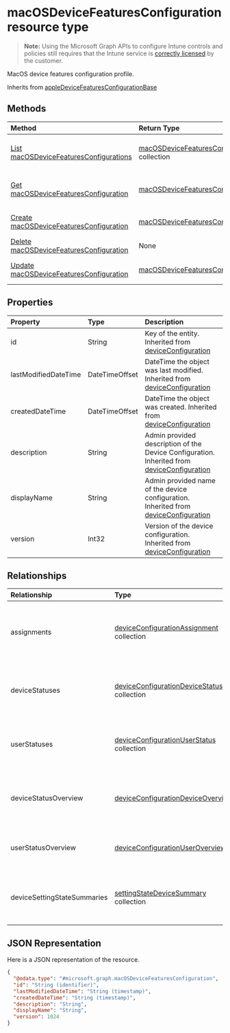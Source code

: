 # macOSDeviceFeaturesConfiguration resource type

> **Note:** Using the Microsoft Graph APIs to configure Intune controls and policies still requires that the Intune service is [correctly licensed](https://go.microsoft.com/fwlink/?linkid=839381) by the customer.

MacOS device features configuration profile.

Inherits from [appleDeviceFeaturesConfigurationBase](../resources/intune_deviceconfig_appledevicefeaturesconfigurationbase.md)

## Methods
|Method|Return Type|Description|
|:---|:---|:---|
|[List macOSDeviceFeaturesConfigurations](../api/intune_deviceconfig_macosdevicefeaturesconfiguration_list.md)|[macOSDeviceFeaturesConfiguration](../resources/intune_deviceconfig_macosdevicefeaturesconfiguration.md) collection|List properties and relationships of the [macOSDeviceFeaturesConfiguration](../resources/intune_deviceconfig_macosdevicefeaturesconfiguration.md) objects.|
|[Get macOSDeviceFeaturesConfiguration](../api/intune_deviceconfig_macosdevicefeaturesconfiguration_get.md)|[macOSDeviceFeaturesConfiguration](../resources/intune_deviceconfig_macosdevicefeaturesconfiguration.md)|Read properties and relationships of the [macOSDeviceFeaturesConfiguration](../resources/intune_deviceconfig_macosdevicefeaturesconfiguration.md) object.|
|[Create macOSDeviceFeaturesConfiguration](../api/intune_deviceconfig_macosdevicefeaturesconfiguration_create.md)|[macOSDeviceFeaturesConfiguration](../resources/intune_deviceconfig_macosdevicefeaturesconfiguration.md)|Create a new [macOSDeviceFeaturesConfiguration](../resources/intune_deviceconfig_macosdevicefeaturesconfiguration.md) object.|
|[Delete macOSDeviceFeaturesConfiguration](../api/intune_deviceconfig_macosdevicefeaturesconfiguration_delete.md)|None|Deletes a [macOSDeviceFeaturesConfiguration](../resources/intune_deviceconfig_macosdevicefeaturesconfiguration.md).|
|[Update macOSDeviceFeaturesConfiguration](../api/intune_deviceconfig_macosdevicefeaturesconfiguration_update.md)|[macOSDeviceFeaturesConfiguration](../resources/intune_deviceconfig_macosdevicefeaturesconfiguration.md)|Update the properties of a [macOSDeviceFeaturesConfiguration](../resources/intune_deviceconfig_macosdevicefeaturesconfiguration.md) object.|

## Properties
|Property|Type|Description|
|:---|:---|:---|
|id|String|Key of the entity. Inherited from [deviceConfiguration](../resources/intune_deviceconfig_deviceconfiguration.md)|
|lastModifiedDateTime|DateTimeOffset|DateTime the object was last modified. Inherited from [deviceConfiguration](../resources/intune_deviceconfig_deviceconfiguration.md)|
|createdDateTime|DateTimeOffset|DateTime the object was created. Inherited from [deviceConfiguration](../resources/intune_deviceconfig_deviceconfiguration.md)|
|description|String|Admin provided description of the Device Configuration. Inherited from [deviceConfiguration](../resources/intune_deviceconfig_deviceconfiguration.md)|
|displayName|String|Admin provided name of the device configuration. Inherited from [deviceConfiguration](../resources/intune_deviceconfig_deviceconfiguration.md)|
|version|Int32|Version of the device configuration. Inherited from [deviceConfiguration](../resources/intune_deviceconfig_deviceconfiguration.md)|

## Relationships
|Relationship|Type|Description|
|:---|:---|:---|
|assignments|[deviceConfigurationAssignment](../resources/intune_deviceconfig_deviceconfigurationassignment.md) collection|The list of assignments for the device configuration profile. Inherited from [deviceConfiguration](../resources/intune_deviceconfig_deviceconfiguration.md)|
|deviceStatuses|[deviceConfigurationDeviceStatus](../resources/intune_deviceconfig_deviceconfigurationdevicestatus.md) collection|Device configuration installation status by device. Inherited from [deviceConfiguration](../resources/intune_deviceconfig_deviceconfiguration.md)|
|userStatuses|[deviceConfigurationUserStatus](../resources/intune_deviceconfig_deviceconfigurationuserstatus.md) collection|Device configuration installation status by user. Inherited from [deviceConfiguration](../resources/intune_deviceconfig_deviceconfiguration.md)|
|deviceStatusOverview|[deviceConfigurationDeviceOverview](../resources/intune_deviceconfig_deviceconfigurationdeviceoverview.md)|Device Configuration devices status overview Inherited from [deviceConfiguration](../resources/intune_deviceconfig_deviceconfiguration.md)|
|userStatusOverview|[deviceConfigurationUserOverview](../resources/intune_deviceconfig_deviceconfigurationuseroverview.md)|Device Configuration users status overview Inherited from [deviceConfiguration](../resources/intune_deviceconfig_deviceconfiguration.md)|
|deviceSettingStateSummaries|[settingStateDeviceSummary](../resources/intune_deviceconfig_settingstatedevicesummary.md) collection|Device Configuration Setting State Device Summary Inherited from [deviceConfiguration](../resources/intune_deviceconfig_deviceconfiguration.md)|

## JSON Representation
Here is a JSON representation of the resource.
<!--{
  "blockType": "resource",
  "keyProperty": "id",
  "baseType": "microsoft.graph.appleDeviceFeaturesConfigurationBase",
  "@odata.type": "microsoft.graph.macOSDeviceFeaturesConfiguration"
}-->
``` json
{
  "@odata.type": "#microsoft.graph.macOSDeviceFeaturesConfiguration",
  "id": "String (identifier)",
  "lastModifiedDateTime": "String (timestamp)",
  "createdDateTime": "String (timestamp)",
  "description": "String",
  "displayName": "String",
  "version": 1024
}
```



